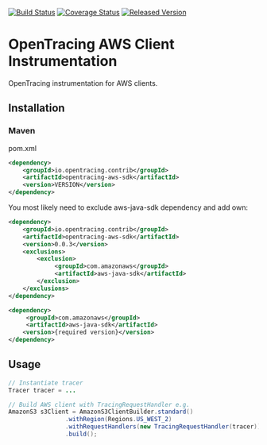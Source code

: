 [![Build Status][ci-img]][ci] [![Coverage Status][cov-img]][cov] [![Released Version][maven-img]][maven]

# OpenTracing AWS Client Instrumentation
OpenTracing instrumentation for AWS clients.

## Installation

### Maven
pom.xml
```xml
<dependency>
    <groupId>io.opentracing.contrib</groupId>
    <artifactId>opentracing-aws-sdk</artifactId>
    <version>VERSION</version>
</dependency>
```

You most likely need to exclude aws-java-sdk dependency and add own:
```xml
<dependency>
    <groupId>io.opentracing.contrib</groupId>
    <artifactId>opentracing-aws-sdk</artifactId>
    <version>0.0.3</version>
    <exclusions>
        <exclusion>
             <groupId>com.amazonaws</groupId>
             <artifactId>aws-java-sdk</artifactId>
        </exclusion>
    </exclusions>
</dependency>

<dependency>
     <groupId>com.amazonaws</groupId>
     <artifactId>aws-java-sdk</artifactId>
    <version>{required version}</version>
</dependency>

```

## Usage

```java
// Instantiate tracer
Tracer tracer = ...

// Build AWS client with TracingRequestHandler e.g.
AmazonS3 s3Client = AmazonS3ClientBuilder.standard()
                .withRegion(Regions.US_WEST_2)
                .withRequestHandlers(new TracingRequestHandler(tracer))
                .build();

```


[ci-img]: https://travis-ci.org/opentracing-contrib/java-aws-sdk.svg?branch=master
[ci]: https://travis-ci.org/opentracing-contrib/java-aws-sdk
[cov-img]: https://coveralls.io/repos/github/opentracing-contrib/java-aws-sdk/badge.svg?branch=master
[cov]: https://coveralls.io/github/opentracing-contrib/java-aws-sdk?branch=master
[maven-img]: https://img.shields.io/maven-central/v/io.opentracing.contrib/opentracing-aws-sdk.svg
[maven]: http://search.maven.org/#search%7Cga%7C1%7Copentracing-aws-sdk


